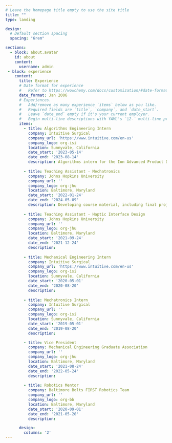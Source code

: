 ```yaml
---
# Leave the homepage title empty to use the site title
title: ""
type: landing

design:
  # Default section spacing
  spacing: "6rem"

sections:
  - block: about.avatar
    id: about
    content:
      username: admin
 - block: experience
    content:
      title: Experience
      # Date format for experience
      #   Refer to https://wowchemy.com/docs/customization/#date-format
      date_format: Jan 2006
      # Experiences.
      #   Add/remove as many experience `items` below as you like.
      #   Required fields are `title`, `company`, and `date_start`.
      #   Leave `date_end` empty if it's your current employer.
      #   Begin multi-line descriptions with YAML's `|2-` multi-line prefix.
      items:
        - title: Algorithms Engineering Intern
          company: Intuitive Surgical 
          company_url: 'https://www.intuitive.com/en-us'
          company_logo: org-isi
          location: Sunnyvale, California
          date_start: '2023-05-14'
          date_end: '2023-08-14'
          description: Algorithms intern for the Ion Advanced Product Development team.
    
        - title: Teaching Assistant - Mechatronics
          company: Johns Hopkins University
          company_url: ''
          company_logo: org-jhu
          location: Baltimore, Maryland
          date_start: '2022-01-24'
          date_end: '2024-05-09'
          description: Developing course material, including final project "JHockey". 
    
        - title: Teaching Assistant - Haptic Interface Design
          company: Johns Hopkins University
          company_url: ''
          company_logo: org-jhu
          location: Baltimore, Maryland
          date_start: '2021-09-24'
          date_end: '2021-12-24'
          description: 
    
        - title: Mechanical Engineering Intern
          company: Intuitive Surgical
          company_url: 'https://www.intuitive.com/en-us'
          company_logo: org-isi
          location: Sunnyvale, California
          date_start: '2020-05-01'
          date_end: '2020-08-20'
          description:
    
        - title: Mechatronics Intern
          company: Intuitive Surgical
          company_url: ''
          company_logo: org-isi
          location: Sunnyvale, California
          date_start: '2019-05-01'
          date_end: '2019-08-20'
          description:

        - title: Vice President
          company: Mechanical Engineering Graduate Association
          company_url: ''
          company_logo: org-jhu
          location: Baltimore, Maryland
          date_start: '2021-08-24'
          date_end: '2022-05-24'
          description: 
  
        - title: Robotics Mentor
          company: Baltimore Bolts FIRST Robotics Team
          company_url: ''
          company_logo: org-bb 
          location: Baltimore, Maryland
          date_start: '2020-09-01'
          date_end: '2021-05-20'
          description: 

      design:
        columns: '2'
---
```

